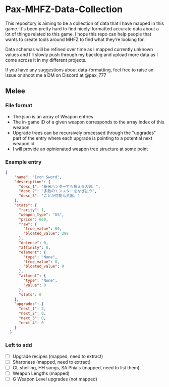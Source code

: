 # Pax-MHFZ-Data-Collection
This repository is aiming to be a collection of data that I have mapped in this game. 
It's been pretty hard to find nicely-formatted accurate data about a lot of things related to this game. I hope this repo can help people that wants to create tools around MHFZ to find what they're looking for.

Data schemas will be refined over time as I mapped currently unknown values and I'll slowly push through my backlog and upload more data as I come across it in my different projects.

If you have any suggestions about data-formatting, feel free to raise an issue or shoot me a DM on Discord at @pax_777

## Melee 

### File format
- The json is an array of Weapon entries
- The in-game ID of a given weapon corresponds to the array index of this weapon
- Upgrade trees can be recursively processed through the "upgrades" part of the entry where each upgrade is pointing to a potential next weapon id
- I will provide an opinionated weapon tree structure at some point  

### Example entry
```json
{
    "name": "Iron Sword",
    "description": {
      "desc_1": "新米ハンターでも扱える大剣。",
      "desc_2": "多数のモンスターをなぎ払う",
      "desc_3": "ことが可能な武器。"
    },
    "stats": {
      "rarity": 1,
      "weapon_type": "GS",
      "price": 660,
      "raw": {
        "true_value": 60,
        "bloated_value": 288
      },
      "defense": 0,
      "affinity": 0,
      "element": {
        "type": "None",
        "true_value": 0,
        "bloated_value": 0
      },
      "ailment": {
        "type": "None",
        "value": 0
      },
      "slots": 0
    },
    "upgrades": {
      "next_1": 2,
      "next_2": 0,
      "next_3": 0,
      "next_4": 0
    }
  }
```

### Left to add 
- [ ] Upgrade recipes (mapped, need to extract)
- [ ] Sharpness (mapped, need to extract)
- [ ] GL shelling, HH songs, SA Phials (mapped, need to list them)
- [ ] Weapon Lengths (mapped)
- [ ] G Weapon Level upgrades (not mapped)
